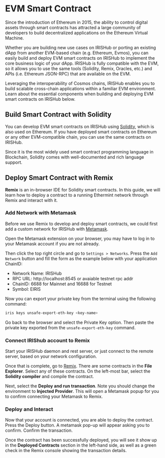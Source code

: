 # EVM Smart Contract

Since the introduction of Ethereum in 2015, the ability to control digital assets through smart contracts has attracted a large community of developers to build decentralized applications on the Ethereum Virtual Machine.

Whether you are building new use cases on IRISHub or porting an existing dApp from another EVM-based chain (e.g. Ethereum, Evmos), you can easily build and deploy EVM smart contracts on IRISHub to implement the core business logic of your dApp. IRISHub is fully compatible with the EVM, so it allows you to use the same tools (Solidity, Remix, Oracles, etc.) and APIs (i.e. Ethereum JSON-RPC) that are available on the EVM.

Leveraging the interoperability of Cosmos chains, IRISHub enables you to build scalable cross-chain applications within a familiar EVM environment. Learn about the essential components when building and deploying EVM smart contracts on IRISHub below.

## Build Smart Contract with Solidity

You can develop EVM smart contracts on IRISHub using [Solidity](https://docs.soliditylang.org/en/latest/), which is also used on Ethereum. If you have deployed smart contracts on Ethereum or any other EVM-compatible chain, you can use the same contracts on IRISHub.

Since it is the most widely used smart contract programming language in Blockchain, Solidity comes with well-documented and rich language support.

## Deploy Smart Contract with Remix

**Remix** is an in-browser IDE for Solidity smart contracts. In this guide, we will learn how to deploy a contract to a running Ethermint network through Remix and interact with it.

### Add Network with Metamask

Before we use Remix to develop and deploy smart contracts, we could first add a custom network for IRISHub with [Metamask](https://metamask.io/). 

Open the Metamask extension on your browser, you may have to log in to your Metamask account if you are not already. 

Then click the top right circle and go to `Settings > Networks`. Press the `Add Network` button and fill the form as the example below with your application ChainID:

- Network Name: IRISHub
- RPC URL: http://localhost:8545 or avaiable testnet rpc addr
- ChainID: 6688 for Mainnet and 16688 for Testnet
- Symbol: EIRIS

Now you can export your private key from the terminal using the following command:

```bash
iris keys unsafe-export-eth-key <key-name>
```

Go back to the browser and select the Private Key option. Then paste the private key exported from the `unsafe-export-eth-key` command.

### Connect IRIShub account to Remix

Start your IRISHub daemon and rest server, or just connect to the remote server, based on your network configuration.

Once that is complete, go to [Remix](http://remix.ethereum.org/). There are some contracts in the **File Explorer**. Select any of these contracts. On the left-most bar, select the **Solidity compiler** and compile the contract.

Next, select the **Deploy and run transaction**. Note you should change the environment to **Injected Provider**. This will open a Metamask popup for you to confirm connecting your Metamask to Remix.

### Deploy and Interact

Now that your account is connected, you are able to deploy the contract. Press the Deploy button. A metamask pop-up will appear asking you to confirm. Confirm the transaction.

Once the contract has been successfully deployed, you will see it show up in the **Deployed Contracts** section in the left-hand side, as well as a green check in the Remix console showing the transaction details.